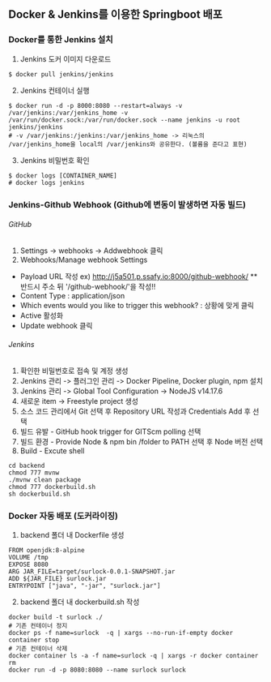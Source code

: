 ## Docker & Jenkins를 이용한 Springboot 배포  

### Docker를 통한 Jenkins 설치  
1. Jenkins 도커 이미지 다운로드
```
$ docker pull jenkins/jenkins
```  
2. Jenkins 컨테이너 실행
```
$ docker run -d -p 8000:8080 --restart=always -v /var/jenkins:/var/jenkins_home -v /var/run/docker.sock:/var/run/docker.sock --name jenkins -u root jenkins/jenkins
# -v /var/jenkins:/jenkins:/var/jenkins_home -> 리눅스의 /var/jenkins_home을 local의 /var/jenkins와 공유한다. (볼륨을 준다고 표현) 
```
3. Jenkins 비밀번호 확인
```
$ docker logs [CONTAINER_NAME]
# docker logs jenkins
```  

### Jenkins-Github Webhook  (Github에 변동이 발생하면 자동 빌드)
###### GitHub  
1. Settings -> webhooks -> Addwebhook 클릭
2. Webhooks/Manage webhook Settings  
- Payload URL 작성
ex) http://j5a501.p.ssafy.io:8000/github-webhook/ 
 ** 반드시 주소 뒤 '/github-webhook/'을 작성!!
- Content Type : application/json
- Which events would you like to trigger this webhook? : 상황에 맞게 클릭
- Active 활성화
- Update webhook 클릭

###### Jenkins   
1. 확인한 비밀번호로 접속 및 계정 생성  
2. Jenkins 관리 -> 플러그인 관리 -> Docker Pipeline, Docker plugin, npm 설치  
3. Jenkins 관리 -> Global Tool Configuration -> NodeJS v14.17.6  
4. 새로운 item -> Freestyle project 생성  
5. 소스 코드 관리에서 Git 선택 후 Repository URL 작성과 Credentials Add 후 선택  
6. 빌드 유발 - GitHub hook trigger for GITScm polling 선택  
7. 빌드 환경 - Provide Node & npm bin /folder to PATH 선택 후 Node 버전 선택  
8. Build - Excute shell  
```
cd backend
chmod 777 mvnw
./mvnw clean package
chmod 777 dockerbuild.sh
sh dockerbuild.sh
```  

### Docker 자동 배포 (도커라이징)
1. backend 폴더 내 Dockerfile 생성
```
FROM openjdk:8-alpine
VOLUME /tmp
EXPOSE 8080
ARG JAR_FILE=target/surlock-0.0.1-SNAPSHOT.jar
ADD ${JAR_FILE} surlock.jar
ENTRYPOINT ["java", "-jar", "surlock.jar"]
```  
2. backend 폴더 내 dockerbuild.sh 작성
```
docker build -t surlock ./
# 기존 컨테이너 정지
docker ps -f name=surlock  -q | xargs --no-run-if-empty docker container stop
# 기존 컨테이너 삭제
docker container ls -a -f name=surlock -q | xargs -r docker container rm
docker run -d -p 8080:8080 --name surlock surlock
``` 
